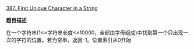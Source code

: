#
[387. First Unique Character in a String](https://leetcode.com/problems/first-unique-character-in-a-string/)


**题目描述**

在一个字符串(1<=字符串长度<=10000，全部由字母组成)中找到第一个只出现一次的字符的位置。若为空串，返回-1。位置索引从0开始

